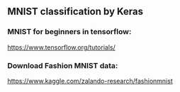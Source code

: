 
## MNIST classification by Keras

### MNIST for beginners in tensorflow:
https://www.tensorflow.org/tutorials/

### Download Fashion MNIST data:
https://www.kaggle.com/zalando-research/fashionmnist


